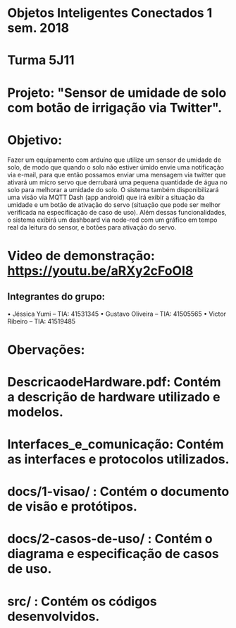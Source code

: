 # Objetos Inteligentes Conectados 1 sem. 2018

# Turma 5J11

# Projeto: "Sensor de umidade de solo com botão de irrigação via Twitter".

# Objetivo: 
Fazer um equipamento com arduíno que utilize um sensor de umidade de solo, de modo que quando o solo não estiver úmido envie uma notificação via e-mail, para que então possamos enviar uma mensagem via twitter que ativará um micro servo que derrubará uma pequena quantidade de água no solo para melhorar a umidade do solo. O sistema também disponibilizará uma visão via MQTT Dash (app android) que irá exibir a situação da umidade e um botão de ativação do servo (situação que pode ser melhor verificada na especificação de caso de uso). Além dessas funcionalidades, o sistema exibirá um dashboard via node-red com um gráfico em tempo real da leitura do sensor, e botões para ativação do servo.

# Video de demonstração: https://youtu.be/aRXy2cFoOI8

## Integrantes do grupo:
•	Jéssica Yumi – TIA: 41531345
•	Gustavo Oliveira – TIA: 41505565
•	Victor Ribeiro – TIA: 41519485

# Obervações:

# DescricaodeHardware.pdf: Contém a descrição de hardware utilizado e modelos. 
# Interfaces_e_comunicação: Contém as interfaces e protocolos utilizados.
# docs/1-visao/ : Contém o documento de visão e protótipos.
# docs/2-casos-de-uso/ : Contém o diagrama e especificação de casos de uso.
# src/ : Contém os códigos desenvolvidos.
